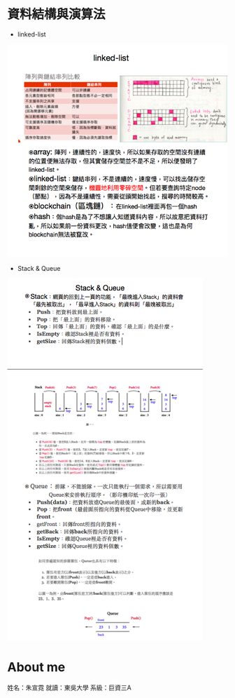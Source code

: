 # 資料結構與演算法
 * linked-list
  
  ![](/image/linked-list.png)
 
 * Stack & Queue
 
  ![](image/%20%20Stack%20&%20Queue%20.png)
  
# About me
姓名：朱宣霓
就讀：東吳大學
系級：巨資三A

